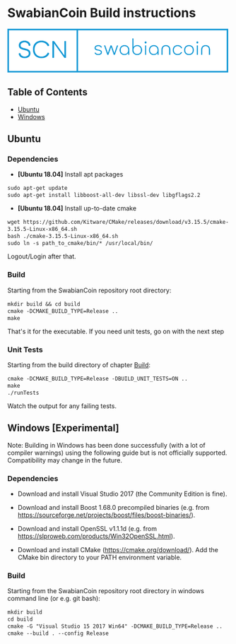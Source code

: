 
# SwabianCoin Build instructions

![Logo](swabiancoin_logo.png "SwabianCoin")

## Table of Contents

 - [Ubuntu](#ubuntu)
 - [Windows](#windows-experimental)

## Ubuntu
### Dependencies

 - **\[Ubuntu 18.04\]** Install apt packages
```
sudo apt-get update
sudo apt-get install libboost-all-dev libssl-dev libgflags2.2
```

 - **\[Ubuntu 18.04\]** Install up-to-date cmake 
```
wget https://github.com/Kitware/CMake/releases/download/v3.15.5/cmake-3.15.5-Linux-x86_64.sh
bash ./cmake-3.15.5-Linux-x86_64.sh
sudo ln -s path_to_cmake/bin/* /usr/local/bin/
```

Logout/Login after that.

### Build

Starting from the SwabianCoin repository root directory:

```
mkdir build && cd build
cmake -DCMAKE_BUILD_TYPE=Release ..
make
```

That's it for the executable. If you need unit tests, go on with the next step

### Unit Tests

Starting from the build directory of chapter [Build](#build):
```
cmake -DCMAKE_BUILD_TYPE=Release -DBUILD_UNIT_TESTS=ON ..
make
./runTests
```
Watch the output for any failing tests.

## Windows \[Experimental\]

Note: Building in Windows has been done successfully (with a lot of compiler warnings) using the following guide but is not officially supported. Compatibility may change in the future.

### Dependencies

 - Download and install Visual Studio 2017 (the Community Edition is fine).
 
 - Download and install Boost 1.68.0 precompiled binaries (e.g. from <https://sourceforge.net/projects/boost/files/boost-binaries/>).
 
 - Download and install OpenSSL v1.1.1d (e.g. from <https://slproweb.com/products/Win32OpenSSL.html>).
 
 - Download and install CMake (<https://cmake.org/download/>). Add the CMake bin directory to your PATH environment variable.
 
### Build

Starting from the SwabianCoin repository root directory in windows command line (or e.g. git bash):

```
mkdir build
cd build
cmake -G "Visual Studio 15 2017 Win64" -DCMAKE_BUILD_TYPE=Release ..
cmake --build . --config Release
```
